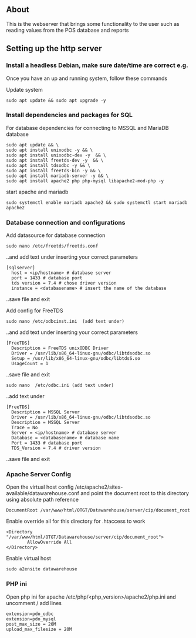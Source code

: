 ## About
This is the webserver that brings some functionality to the user such as reading values from the POS database and reports


## Setting up the http server

### Install a headless Debian, make sure date/time are correct e.g.

Once you have an up and running system, follow these commands

Update system
```
sudo apt update && sudo apt upgrade -y
```

### Install dependencies and packages for SQL

For database dependencies for connecting to MSSQL and MariaDB database
```
sudo apt update && \
sudo apt install unixodbc -y && \
sudo apt install unixodbc-dev -y  && \
sudo apt install freetds-dev -y  && \
sudo apt install tdsodbc -y && \
sudo apt install freetds-bin -y && \
sudo apt install mariadb-server -y && \
sudo apt install apache2 php php-mysql libapache2-mod-php -y
```

start apache and mariadb
```
sudo systemctl enable mariadb apache2 && sudo systemctl start mariadb apache2
```

### Database connection and configurations
Add datasource for database connection
```
sudo nano /etc/freetds/freetds.conf
```

..and add text under inserting your correct parameters

```
[sqlserver]
  host = <ip/hostname> # database server
  port = 1433 # database port
  tds version = 7.4 # chose driver version
  instance = <databasename> # insert the name of the database
```
..save file and exit


Add config for FreeTDS
```
sudo nano /etc/odbcinst.ini  (add text under)
```
..and add text under inserting your correct parameters

```
[FreeTDS]
  Description = FreeTDS unixODBC Driver
  Driver = /usr/lib/x86_64-linux-gnu/odbc/libtdsodbc.so
  Setup = /usr/lib/x86_64-linux-gnu/odbc/libtdsS.so
  UsageCount = 1
```
..save file and exit

```
sudo nano  /etc/odbc.ini (add text under)
```
..add text under
```
[FreeTDS]
  Description = MSSQL Server
  Driver = /usr/lib/x86_64-linux-gnu/odbc/libtdsodbc.so
  Description = MSSQL Server
  Trace = No
  Server = <ip/hostname> # database server
  Database = <databasename> # database name
  Port = 1433 # database port
  TDS_Version = 7.4 # driver version
```
..save file and exit


### Apache Server Config

Open the virtual host config /etc/apache2/sites-available/datawarehouse.conf and point the document root to this directory using absolute path reference
```
DocumentRoot /var/www/html/OTGT/Datawarehouse/server/cip/document_root
```

Enable override all for this directory for .htaccess to work
```
<Directory "/var/www/html/OTGT/Datawarehouse/server/cip/document_root">
        AllowOverride All
</Directory>
```

Enable virtual host
```
sudo a2ensite datawarehouse
```


### PHP ini

Open php ini for apache /etc/php/<php_version>/apache2/php.ini and uncomment / add lines
```
extension=pdo_odbc
extension=pdo_mysql
post_max_size = 20M
upload_max_filesize = 20M
```
